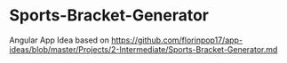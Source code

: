 # Sports-Bracket-Generator
Angular App Idea based on https://github.com/florinpop17/app-ideas/blob/master/Projects/2-Intermediate/Sports-Bracket-Generator.md
